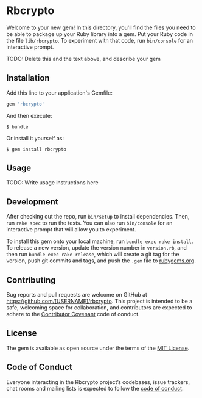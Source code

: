 # Rbcrypto

Welcome to your new gem! In this directory, you'll find the files you need to be able to package up your Ruby library into a gem. Put your Ruby code in the file `lib/rbcrypto`. To experiment with that code, run `bin/console` for an interactive prompt.

TODO: Delete this and the text above, and describe your gem

## Installation

Add this line to your application's Gemfile:

```ruby
gem 'rbcrypto'
```

And then execute:

    $ bundle

Or install it yourself as:

    $ gem install rbcrypto

## Usage

TODO: Write usage instructions here

## Development

After checking out the repo, run `bin/setup` to install dependencies. Then, run `rake spec` to run the tests. You can also run `bin/console` for an interactive prompt that will allow you to experiment.

To install this gem onto your local machine, run `bundle exec rake install`. To release a new version, update the version number in `version.rb`, and then run `bundle exec rake release`, which will create a git tag for the version, push git commits and tags, and push the `.gem` file to [rubygems.org](https://rubygems.org).

## Contributing

Bug reports and pull requests are welcome on GitHub at https://github.com/[USERNAME]/rbcrypto. This project is intended to be a safe, welcoming space for collaboration, and contributors are expected to adhere to the [Contributor Covenant](http://contributor-covenant.org) code of conduct.

## License

The gem is available as open source under the terms of the [MIT License](https://opensource.org/licenses/MIT).

## Code of Conduct

Everyone interacting in the Rbcrypto project’s codebases, issue trackers, chat rooms and mailing lists is expected to follow the [code of conduct](https://github.com/[USERNAME]/rbcrypto/blob/master/CODE_OF_CONDUCT.md).
